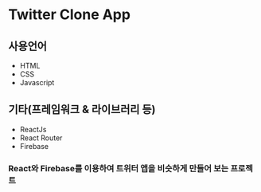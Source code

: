 # Twitter Clone App

## 사용언어

- HTML
- CSS
- Javascript

## 기타(프레임워크 & 라이브러리 등)

- ReactJs
- React Router
- Firebase

### React와 Firebase를 이용하여 트위터 앱을 비슷하게 만들어 보는 프로젝트
